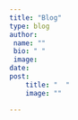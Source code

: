 ```yaml
---
title: "Blog"
type: blog
author: 
 name: ""
 bio: " "
 image: 
date: 
post:
    title: "  "
    image: ""

---
```

